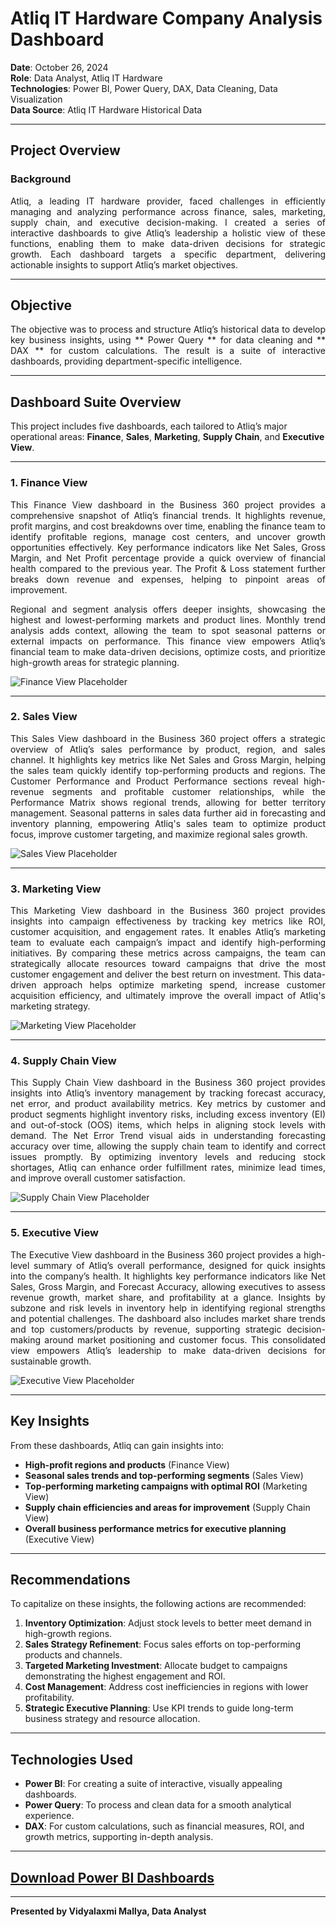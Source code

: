 # Atliq IT Hardware Company Analysis Dashboard

**Date**: October 26, 2024  
**Role**: Data Analyst, Atliq IT Hardware  
**Technologies**: Power BI, Power Query, DAX, Data Cleaning, Data Visualization  
**Data Source**: Atliq IT Hardware Historical Data  

---

## Project Overview  

### Background  

<div align="justify">Atliq, a leading IT hardware provider, faced challenges in efficiently managing and analyzing performance across finance, sales, marketing, supply chain, and executive decision-making. I created a series of interactive dashboards to give Atliq’s leadership a holistic view of these functions, enabling them to make data-driven decisions for strategic growth. Each dashboard targets a specific department, delivering actionable insights to support Atliq’s market objectives.</div>

---

## Objective

<div align="justify">The objective was to process and structure Atliq’s historical data to develop key business insights, using ** Power Query ** for data cleaning and ** DAX ** for custom calculations. The result is a suite of interactive dashboards, providing department-specific intelligence. </div>

---

## Dashboard Suite Overview

This project includes five dashboards, each tailored to Atliq’s major operational areas: **Finance**, **Sales**, **Marketing**, **Supply Chain**, and **Executive View**.

---

### 1. Finance View  

<div align="justify"> This Finance View dashboard in the Business 360 project provides a comprehensive snapshot of Atliq’s financial trends. It highlights revenue, profit margins, and cost breakdowns over time, enabling the finance team to identify profitable regions, manage cost centers, and uncover growth opportunities effectively. Key performance indicators like Net Sales, Gross Margin, and Net Profit percentage provide a quick overview of financial health compared to the previous year. The Profit & Loss statement further breaks down revenue and expenses, helping to pinpoint areas of improvement.

Regional and segment analysis offers deeper insights, showcasing the highest and lowest-performing markets and product lines. Monthly trend analysis adds context, allowing the team to spot seasonal patterns or external impacts on performance. This finance view empowers Atliq’s financial team to make data-driven decisions, optimize costs, and prioritize high-growth areas for strategic planning. </div>

![Finance View Placeholder](Finance_dashboard.PNG)

---

### 2. Sales View  

<div align="justify">This Sales View dashboard in the Business 360 project offers a strategic overview of Atliq’s sales performance by product, region, and sales channel. It highlights key metrics like Net Sales and Gross Margin, helping the sales team quickly identify top-performing products and regions. The Customer Performance and Product Performance sections reveal high-revenue segments and profitable customer relationships, while the Performance Matrix shows regional trends, allowing for better territory management. Seasonal patterns in sales data further aid in forecasting and inventory planning, empowering Atliq's sales team to optimize product focus, improve customer targeting, and maximize regional sales growth.</div>

![Sales View Placeholder](Sales_dashboard.PNG)

---

### 3. Marketing View  

<div align="justify">This Marketing View dashboard in the Business 360 project provides insights into campaign effectiveness by tracking key metrics like ROI, customer acquisition, and engagement rates. It enables Atliq’s marketing team to evaluate each campaign’s impact and identify high-performing initiatives. By comparing these metrics across campaigns, the team can strategically allocate resources toward campaigns that drive the most customer engagement and deliver the best return on investment. This data-driven approach helps optimize marketing spend, increase customer acquisition efficiency, and ultimately improve the overall impact of Atliq's marketing strategy.</div>

![Marketing View Placeholder](Marketing_dashboard.PNG)

---

### 4. Supply Chain View  

<div align="justify">This Supply Chain View dashboard in the Business 360 project provides insights into Atliq’s inventory management by tracking forecast accuracy, net error, and product availability metrics. Key metrics by customer and product segments highlight inventory risks, including excess inventory (EI) and out-of-stock (OOS) items, which helps in aligning stock levels with demand. The Net Error Trend visual aids in understanding forecasting accuracy over time, allowing the supply chain team to identify and correct issues promptly. By optimizing inventory levels and reducing stock shortages, Atliq can enhance order fulfillment rates, minimize lead times, and improve overall customer satisfaction.</div>

![Supply Chain View Placeholder](Supply_chain_dashboard.PNG)

---

### 5. Executive View  

<div align="justify">The Executive View dashboard in the Business 360 project provides a high-level summary of Atliq’s overall performance, designed for quick insights into the company’s health. It highlights key performance indicators like Net Sales, Gross Margin, and Forecast Accuracy, allowing executives to assess revenue growth, market share, and profitability at a glance. Insights by subzone and risk levels in inventory help in identifying regional strengths and potential challenges. The dashboard also includes market share trends and top customers/products by revenue, supporting strategic decision-making around market positioning and customer focus. This consolidated view empowers Atliq’s leadership to make data-driven decisions for sustainable growth.</div>

![Executive View Placeholder](Executive_dashboard.PNG)

---

## Key Insights

From these dashboards, Atliq can gain insights into:
- **High-profit regions and products** (Finance View)
- **Seasonal sales trends and top-performing segments** (Sales View)
- **Top-performing marketing campaigns with optimal ROI** (Marketing View)
- **Supply chain efficiencies and areas for improvement** (Supply Chain View)
- **Overall business performance metrics for executive planning** (Executive View)

---

## Recommendations

To capitalize on these insights, the following actions are recommended:

1. **Inventory Optimization**: Adjust stock levels to better meet demand in high-growth regions.
2. **Sales Strategy Refinement**: Focus sales efforts on top-performing products and channels.
3. **Targeted Marketing Investment**: Allocate budget to campaigns demonstrating the highest engagement and ROI.
4. **Cost Management**: Address cost inefficiencies in regions with lower profitability.
5. **Strategic Executive Planning**: Use KPI trends to guide long-term business strategy and resource allocation.

---

## Technologies Used  

- **Power BI**: For creating a suite of interactive, visually appealing dashboards.
- **Power Query**: To process and clean data for a smooth analytical experience.
- **DAX**: For custom calculations, such as financial measures, ROI, and growth metrics, supporting in-depth analysis.

---

## [Download Power BI Dashboards](https://app.powerbi.com/view?r=eyJrIjoiMWE0MmRhOGEtYmFmYS00NTc3LTkzZjgtNzVhMDkwMmMwZGUxIiwidCI6ImM2ZTU0OWIzLTVmNDUtNDAzMi1hYWU5LWQ0MjQ0ZGM1YjJjNCJ9)

---

**Presented by Vidyalaxmi Mallya, Data Analyst** 

